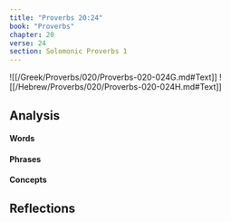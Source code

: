 ```yaml
---
title: "Proverbs 20:24"
book: "Proverbs"
chapter: 20
verse: 24
section: Solomonic Proverbs 1
---
```

![[/Greek/Proverbs/020/Proverbs-020-024G.md#Text]]
![[/Hebrew/Proverbs/020/Proverbs-020-024H.md#Text]]

## Analysis

#### Words

#### Phrases

#### Concepts

## Reflections
